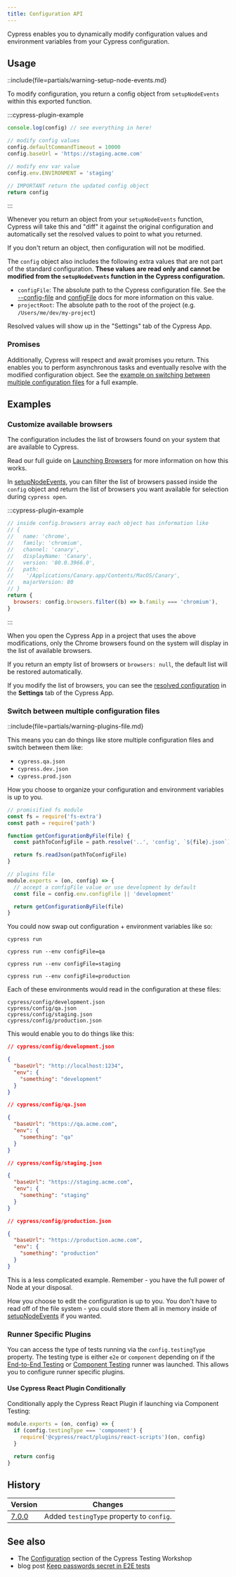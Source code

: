 ```yaml
---
title: Configuration API
---
```


Cypress enables you to dynamically modify configuration values and environment
variables from your Cypress configuration.

## Usage

::include{file=partials/warning-setup-node-events.md}

To modify configuration, you return a config object from `setupNodeEvents`
within this exported function.

:::cypress-plugin-example

```js
console.log(config) // see everything in here!

// modify config values
config.defaultCommandTimeout = 10000
config.baseUrl = 'https://staging.acme.com'

// modify env var value
config.env.ENVIRONMENT = 'staging'

// IMPORTANT return the updated config object
return config
```

:::

Whenever you return an object from your `setupNodeEvents` function, Cypress will
take this and "diff" it against the original configuration and automatically set
the resolved values to point to what you returned.

If you don't return an object, then configuration will not be modified.

<Alert type="warning">

The `config` object also includes the following extra values that are not part
of the standard configuration. **These values are read only and cannot be
modified from the `setupNodeEvents` function in the Cypress configuration.**

- `configFile`: The absolute path to the Cypress configuration file. See the
  [--config-file](guides/guides/command-line#cypress-open) and
  [configFile](guides/guides/module-api) docs for more information on this
  value.
- `projectRoot`: The absolute path to the root of the project (e.g.
  `/Users/me/dev/my-project`)

</Alert>

Resolved values will show up in the "Settings" tab of the Cypress App.

<DocsImage src="/img/guides/plugin-configuration.png" alt="Resolved configuration in the Desktop app" ></DocsImage>

### Promises

Additionally, Cypress will respect and await promises you return. This enables
you to perform asynchronous tasks and eventually resolve with the modified
configuration object. See the
[example on switching between multiple configuration files](#Switch-between-multiple-configuration-files)
for a full example.

## Examples

### Customize available browsers

The configuration includes the list of browsers found on your system that are
available to Cypress.

<Alert type="info">

Read our full guide on [Launching Browsers](/guides/guides/launching-browsers)
for more information on how this works.

</Alert>

In [setupNodeEvents](/guides/tooling/plugins-guide#Using-a-plugin), you can
filter the list of browsers passed inside the `config` object and return the
list of browsers you want available for selection during `cypress open`.

:::cypress-plugin-example

```javascript
// inside config.browsers array each object has information like
// {
//   name: 'chrome',
//   family: 'chromium',
//   channel: 'canary',
//   displayName: 'Canary',
//   version: '80.0.3966.0',
//   path:
//    '/Applications/Canary.app/Contents/MacOS/Canary',
//   majorVersion: 80
// }
return {
  browsers: config.browsers.filter((b) => b.family === 'chromium'),
}
```

:::

When you open the Cypress App in a project that uses the above modifications,
only the Chrome browsers found on the system will display in the list of
available browsers.

<DocsImage src="/img/guides/plugins/chrome-browsers-only.png" alt="Filtered list of Chrome browsers" ></DocsImage>

<Alert type="info">

If you return an empty list of browsers or `browsers: null`, the default list
will be restored automatically.

</Alert>

If you modify the list of browsers, you can see the
[resolved configuration](/guides/references/configuration#Resolved-Configuration)
in the **Settings** tab of the Cypress App.

### Switch between multiple configuration files

::include{file=partials/warning-plugins-file.md}

This means you can do things like store multiple configuration files and switch
between them like:

- `cypress.qa.json`
- `cypress.dev.json`
- `cypress.prod.json`

How you choose to organize your configuration and environment variables is up to
you.

```javascript
// promisified fs module
const fs = require('fs-extra')
const path = require('path')

function getConfigurationByFile(file) {
  const pathToConfigFile = path.resolve('..', 'config', `${file}.json`)

  return fs.readJson(pathToConfigFile)
}

// plugins file
module.exports = (on, config) => {
  // accept a configFile value or use development by default
  const file = config.env.configFile || 'development'

  return getConfigurationByFile(file)
}
```

You could now swap out configuration + environment variables like so:

```shell
cypress run
```

```shell
cypress run --env configFile=qa
```

```shell
cypress run --env configFile=staging
```

```shell
cypress run --env configFile=production
```

Each of these environments would read in the configuration at these files:

```text
cypress/config/development.json
cypress/config/qa.json
cypress/config/staging.json
cypress/config/production.json
```

This would enable you to do things like this:

```json
// cypress/config/development.json

{
  "baseUrl": "http://localhost:1234",
  "env": {
    "something": "development"
  }
}
```

```json
// cypress/config/qa.json

{
  "baseUrl": "https://qa.acme.com",
  "env": {
    "something": "qa"
  }
}
```

```json
// cypress/config/staging.json

{
  "baseUrl": "https://staging.acme.com",
  "env": {
    "something": "staging"
  }
}
```

```json
// cypress/config/production.json

{
  "baseUrl": "https://production.acme.com",
  "env": {
    "something": "production"
  }
}
```

This is a less complicated example. Remember - you have the full power of Node
at your disposal.

How you choose to edit the configuration is up to you. You don't have to read
off of the file system - you could store them all in memory inside of
[setupNodeEvents](/guides/tooling/plugins-guide#Using-a-plugin) if you wanted.

### Runner Specific Plugins

You can access the type of tests running via the `config.testingType` property.
The testing type is either `e2e` or `component` depending on if the
[End-to-End Testing](/guides/overview/choosing-testing-type#What-is-End-to-end-Testing)
or
[Component Testing](/guides/overview/choosing-testing-type#What-is-Component-Testing)
runner was launched. This allows you to configure runner specific plugins.

#### Use Cypress React Plugin Conditionally

Conditionally apply the Cypress React Plugin if launching via Component Testing:

```js
module.exports = (on, config) => {
  if (config.testingType === 'component') {
    require('@cypress/react/plugins/react-scripts')(on, config)
  }

  return config
}
```

## History

| Version                               | Changes                                   |
| ------------------------------------- | ----------------------------------------- |
| [7.0.0](/guides/references/changelog) | Added `testingType` property to `config`. |

## See also

- The
  [Configuration](https://github.com/cypress-io/testing-workshop-cypress#intermediate)
  section of the Cypress Testing Workshop
- blog post
  [Keep passwords secret in E2E tests](https://glebbahmutov.com/blog/keep-passwords-secret-in-e2e-tests/)
